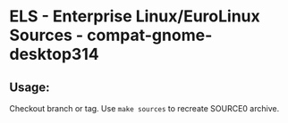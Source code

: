# ELS - Enterprise Linux/EuroLinux Sources - compat-gnome-desktop314
 
## Usage:
  Checkout branch or tag. Use `make sources` to recreate  SOURCE0 archive.
